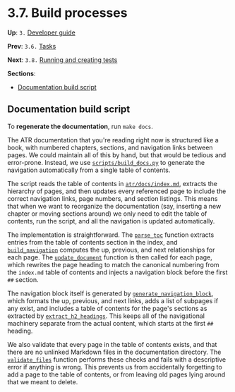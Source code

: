 # 3.7. Build processes

**Up**: `3.` [Developer guide](developer-guide)

**Prev**: `3.6.` [Tasks](tasks)

**Next**: `3.8.` [Running and creating tests](running-and-creating-tests)

**Sections**:

* [Documentation build script](#documentation-build-script)

## Documentation build script

To **regenerate the documentation**, run `make docs`.

The ATR documentation that you're reading right now is structured like a book, with numbered chapters, sections, and navigation links between pages. We could maintain all of this by hand, but that would be tedious and error-prone. Instead, we use [`scripts/build_docs.py`](/ref/scripts/build_docs.py) to generate the navigation automatically from a single table of contents.

The script reads the table of contents in [`atr/docs/index.md`](/ref/atr/docs/index.md), extracts the hierarchy of pages, and then updates every referenced page to include the correct navigation links, page numbers, and section listings. This means that when we want to reorganize the documentation (say, inserting a new chapter or moving sections around) we only need to edit the table of contents, run the script, and all the navigation is updated automatically.

The implementation is straightforward. The [`parse_toc`](/ref/scripts/build_docs.py:parse_toc) function extracts entries from the table of contents section in the index, and [`build_navigation`](/ref/scripts/build_docs.py:build_navigation) computes the up, previous, and next relationships for each page. The [`update_document`](/ref/scripts/build_docs.py:update_document) function is then called for each page, which rewrites the page heading to match the canonical numbering from the `index.md` table of contents and injects a navigation block before the first `##` section.

The navigation block itself is generated by [`generate_navigation_block`](/ref/scripts/build_docs.py:generate_navigation_block), which formats the up, previous, and next links, adds a list of subpages if any exist, and includes a table of contents for the page's sections as extracted by [`extract_h2_headings`](/ref/scripts/build_docs.py:extract_h2_headings). This keeps all of the navigational machinery separate from the actual content, which starts at the first `##` heading.

We also validate that every page in the table of contents exists, and that there are no unlinked Markdown files in the documentation directory. The [`validate_files`](/ref/scripts/build_docs.py:validate_files) function performs these checks and fails with a descriptive error if anything is wrong. This prevents us from accidentally forgetting to add a page to the table of contents, or from leaving old pages lying around that we meant to delete.
